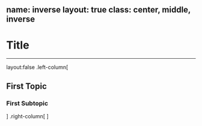 name: inverse
layout: true
class: center, middle, inverse
---
# Title
---
layout:false
.left-column[
## First Topic
### First Subtopic
]
.right-column[
]
